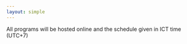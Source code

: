 ```yaml
---
layout: simple
---
```


All programs will be hosted online and the schedule given in ICT time (UTC+7)
